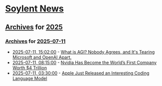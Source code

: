 # [Soylent News](../../../README.md)

## [Archives](../../index.md) for [2025](../index.md)

### [Archives](../../index.md) for [2025-07-11](index.md)

* [2025-07-11, 15:02:00](https://soylentnews.org/article.pl?sid=25/07/11/0518225&from=rss) - [What is AGI? Nobody Agrees, and It's Tearing Microsoft and OpenAI Apart.](https://soylentnews.org/article.pl?sid=25/07/11/0518225&from=rss)
* [2025-07-11, 08:15:00](https://soylentnews.org/article.pl?sid=25/07/10/0029200&from=rss) - [Nvidia Has Become the World’s First Company Worth $4 Trillion](https://soylentnews.org/article.pl?sid=25/07/10/0029200&from=rss)
* [2025-07-11, 03:30:00](https://soylentnews.org/article.pl?sid=25/07/10/0025232&from=rss) - [Apple Just Released an Interesting Coding Language Model](https://soylentnews.org/article.pl?sid=25/07/10/0025232&from=rss)
